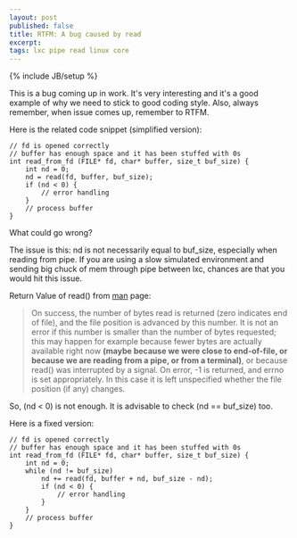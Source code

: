 ```yaml
---
layout: post
published: false
title: RTFM: A bug caused by read
excerpt:
tags: lxc pipe read linux core
---
```

{% include JB/setup %}

This is a bug coming up in work. It's very interesting and it's a good example of why we need to stick to good coding style. Also, always remember, when issue comes up, remember to RTFM.

Here is the related code snippet (simplified version):

```
// fd is opened correctly
// buffer has enough space and it has been stuffed with 0s
int read_from_fd (FILE* fd, char* buffer, size_t buf_size) {
    int nd = 0;
    nd = read(fd, buffer, buf_size);
    if (nd < 0) {
        // error handling
    }
    // process buffer
}
```

What could go wrong?

The issue is this: nd is not necessarily equal to buf_size, especially when reading from pipe. If you are using a slow simulated environment and sending big chuck of mem through pipe between lxc, chances are that you would hit this issue.

Return Value of read() from [man](http://linux.die.net/man/2/read) page:

> On success, the number of bytes read is returned (zero indicates end of file), and the file position is advanced by this number. It is not an error if this number is smaller than the number of bytes requested; this may happen for example because fewer bytes are actually available right now **(maybe because we were close to end-of-file, or because we are reading from a pipe, or from a terminal)**, or because read() was interrupted by a signal. On error, -1 is returned, and errno is set appropriately. In this case it is left unspecified whether the file position (if any) changes.

So, (nd < 0) is not enough. It is advisable to check (nd == buf_size) too.

Here is a fixed version:

```
// fd is opened correctly
// buffer has enough space and it has been stuffed with 0s
int read_from_fd (FILE* fd, char* buffer, size_t buf_size) {
    int nd = 0;
    while (nd != buf_size)
        nd += read(fd, buffer + nd, buf_size - nd);
        if (nd < 0) {
            // error handling
        }
    }
    // process buffer
}
```

